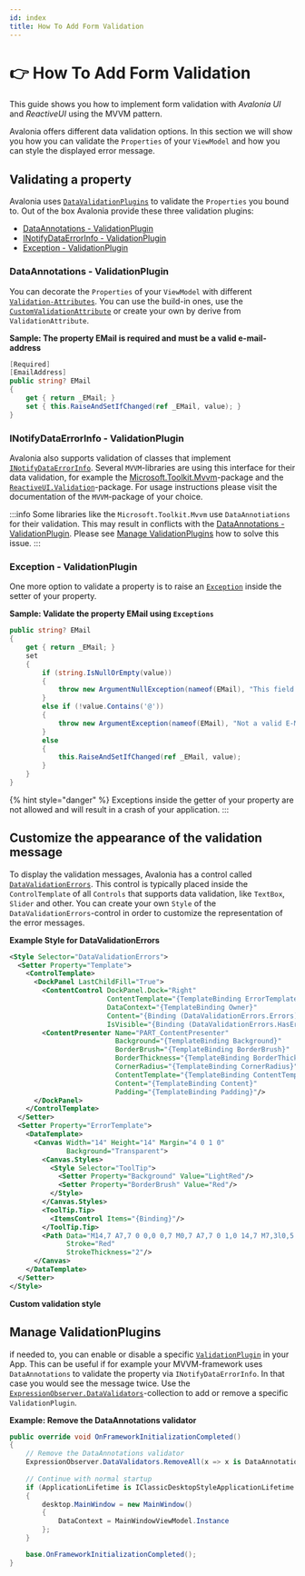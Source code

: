 ```yaml
---
id: index
title: How To Add Form Validation
---
```



# 👉 How To Add Form Validation

This guide shows you how to implement form validation with _Avalonia UI_ and _ReactiveUI_ using the MVVM pattern.

Avalonia offers different data validation options. In this section we will show you how you can validate the `Properties` of your `ViewModel` and how you can style the displayed error message.

## Validating a property

Avalonia uses [`DataValidationPlugins`](http://reference.avaloniaui.net/api/Avalonia.Data.Core.Plugins/IDataValidationPlugin/) to validate the `Properties` you bound to. Out of the box Avalonia provide these three validation plugins:

* [DataAnnotations - ValidationPlugin](./#dataannotations---validationplugin)
* [INotifyDataErrorInfo - ValidationPlugin](./#inotifydataerrorinfo---validationplugin)
* [Exception - ValidationPlugin](./#exception---validationplugin)

### DataAnnotations - ValidationPlugin

You can decorate the `Properties` of your `ViewModel` with different [`Validation-Attributes`](https://learn.microsoft.com/en-us/dotnet/api/system.componentmodel.dataannotations.validationattribute). You can use the build-in ones, use the [`CustomValidationAttribute`](https://learn.microsoft.com/en-us/dotnet/api/system.componentmodel.dataannotations.customvalidationattribute) or create your own by derive from `ValidationAttribute`.

**Sample: The property EMail is required and must be a valid e-mail-address**

```cs
[Required]
[EmailAddress]
public string? EMail
{
    get { return _EMail; }
    set { this.RaiseAndSetIfChanged(ref _EMail, value); }
}
```

### INotifyDataErrorInfo - ValidationPlugin

Avalonia also supports validation of classes that implement [`INotifyDataErrorInfo`](https://learn.microsoft.com/en-us/dotnet/api/system.componentmodel.inotifydataerrorinfo). Several `MVVM`-libraries are using this interface for their data validation, for example the [Microsoft.Toolkit.Mvvm](https://learn.microsoft.com/en-us/windows/communitytoolkit/mvvm/observablevalidator)-package and the [`ReactiveUI.Validation`](https://github.com/reactiveui/ReactiveUI.Validation#inotifydataerrorinfo-support)-package. For usage instructions please visit the documentation of the `MVVM`-package of your choice.

:::info
Some libraries like the `Microsoft.Toolkit.Mvvm` use `DataAnnotiations` for their validation. This may result in conflicts with the [DataAnnotations - ValidationPlugin](./#dataannotations---validationplugin). Please see [Manage ValidationPlugins](./#manage-validationplugins) how to solve this issue.
:::

### Exception - ValidationPlugin

One more option to validate a property is to raise an [`Exception`](https://learn.microsoft.com/en-us/dotnet/csharp/fundamentals/exceptions/creating-and-throwing-exceptions) inside the setter of your property.

**Sample: Validate the property EMail using `Exceptions`**

```cs
public string? EMail
{
    get { return _EMail; }
    set 
    {
        if (string.IsNullOrEmpty(value))
        {
            throw new ArgumentNullException(nameof(EMail), "This field is required");
        }
        else if (!value.Contains('@'))
        {
            throw new ArgumentException(nameof(EMail), "Not a valid E-Mail-Address");
        }
        else
        { 
            this.RaiseAndSetIfChanged(ref _EMail, value); 
        } 
    }
}
```

{% hint style="danger" %}
Exceptions inside the getter of your property are not allowed and will result in a crash of your application.
:::

## Customize the appearance of the validation message

To display the validation messages, Avalonia has a control called [`DataValidationErrors`](http://reference.avaloniaui.net/api/Avalonia.Controls/DataValidationErrors/). This control is typically placed inside the `ControlTemplate` of all `Controls` that supports data validation, like `TextBox`, `Slider` and other. You can create your own `Style` of the `DataValidationErrors`-control in order to customize the representation of the error messages.

**Example Style for DataValidationErrors**

```xml
<Style Selector="DataValidationErrors">
  <Setter Property="Template">
    <ControlTemplate>
      <DockPanel LastChildFill="True">
        <ContentControl DockPanel.Dock="Right"
                        ContentTemplate="{TemplateBinding ErrorTemplate}"
                        DataContext="{TemplateBinding Owner}"
                        Content="{Binding (DataValidationErrors.Errors)}"
                        IsVisible="{Binding (DataValidationErrors.HasErrors)}"/>
        <ContentPresenter Name="PART_ContentPresenter"
                          Background="{TemplateBinding Background}"
                          BorderBrush="{TemplateBinding BorderBrush}"
                          BorderThickness="{TemplateBinding BorderThickness}"
                          CornerRadius="{TemplateBinding CornerRadius}"
                          ContentTemplate="{TemplateBinding ContentTemplate}"
                          Content="{TemplateBinding Content}"
                          Padding="{TemplateBinding Padding}"/>
      </DockPanel>
    </ControlTemplate>
  </Setter>
  <Setter Property="ErrorTemplate">
    <DataTemplate>
      <Canvas Width="14" Height="14" Margin="4 0 1 0" 
              Background="Transparent">
        <Canvas.Styles>
          <Style Selector="ToolTip">
            <Setter Property="Background" Value="LightRed"/>
            <Setter Property="BorderBrush" Value="Red"/>
          </Style>
        </Canvas.Styles>
        <ToolTip.Tip>
          <ItemsControl Items="{Binding}"/>
        </ToolTip.Tip>
        <Path Data="M14,7 A7,7 0 0,0 0,7 M0,7 A7,7 0 1,0 14,7 M7,3l0,5 M7,9l0,2" 
              Stroke="Red" 
              StrokeThickness="2"/>
      </Canvas>
    </DataTemplate>
  </Setter>
</Style>
```

<!-- ![custom validation style](../../../docs/data-binding/assets/CustomValidationTooltip.png) -->

**Custom validation style**

## Manage ValidationPlugins

if needed to, you can enable or disable a specific [`ValidationPlugin`](http://reference.avaloniaui.net/api/Avalonia.Data.Core.Plugins/IDataValidationPlugin/) in your App. This can be useful if for example your MVVM-framework uses `DataAnnotations` to validate the property via `INotifyDataErrorInfo`. In that case you would see the message twice. Use the [`ExpressionObserver.DataValidators`](http://reference.avaloniaui.net/api/Avalonia.Data.Core/ExpressionObserver/)-collection to add or remove a specific `ValidationPlugin`.

**Example: Remove the DataAnnotations validator**

```cs
public override void OnFrameworkInitializationCompleted()
{
    // Remove the DataAnnotations validator
    ExpressionObserver.DataValidators.RemoveAll(x => x is DataAnnotationsValidationPlugin);
    
    // Continue with normal startup
    if (ApplicationLifetime is IClassicDesktopStyleApplicationLifetime desktop)
    {
        desktop.MainWindow = new MainWindow()
        {
            DataContext = MainWindowViewModel.Instance
        };
    }

    base.OnFrameworkInitializationCompleted();
}
```
